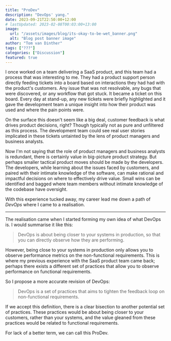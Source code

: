 ```yaml
---
title: "ProDev"
description: "DevOps' yang."
date: 2023-09-21T22:50:00+12:00
# lastUpdated: 2023-02-08T00:03:00+13:00
image:
  url: "/assets/images/blog/its-okay-to-be-wet_banner.png"
  alt: "Blog post banner image"
author: "Tom van Dinther"
tags: ["???"]
categories: ["Discussion"]
featured: true
---
```

I once worked on a team delivering a SaaS product, and this team had a process that was interesting to me. They had a product support person directly feeding tickets into a board based on interactions they had had with the product's customers. Any issue that was not resolvable, any bugs that were discovered, or any workflow that got stuck. It became a ticket on this board. Every day at stand-up, any new tickets were briefly highlighted and it gave the development team a unique insight into how their product was used and where the pain points were.

On the surface this doesn't seem like a big deal, customer feedback is what drives product decisions, right? Though typically not as pure and unfiltered as this process. The development team could see real user stories implicated in these tickets untainted by the lens of product managers and business analysts.

Now I'm not saying that the role of product managers and business analysts is redundant, there is certainly value in big-picture product strategy. But perhaps smaller tactical product moves should be made by the developers. The developers, while learning about the issues faced by customers, and paired with their intimate knowledge of the software, can make rational and impactful decisions on where to effectively drive value. Small wins can be identified and bagged where team members without intimate knowledge of the codebase have oversight.

With this experience tucked away, my career lead me down a path of *DevOps* where I came to a realisation.

---

The realisation came when I started forming my own idea of what DevOps is. I would summarise it like this:

> DevOps is about being closer to your systems in production, so that you can directly observe how they are performing.

However, being close to your systems in production only allows you to observe performance metrics on the non-functional requirements. This is where my previous experience with the SaaS product team came back; perhaps there exists a different set of practices that allow you to observe performance on functional requirements.

So I propose a more accurate revision of DevOps:

> DevOps is a set of practices that aims to tighten the feedback loop on non-functional requirements.

<!-- This summary captures some the aspects which I believe are central to DevOps, and excludes some ideas that we currently associate with DevOps but which could be better placed elsewhere.

It states that DevOps is something that you do, not something that you are. It has relevance to an iterative development cycle, with feedback being the key piece of value gleaned from that process. It also tightly defines that the value is related to non-functional requirements, which is a key differentiator from other definitions. -->

If we accept this definition, there is a clear bisection to another potential set of practices. These practices would be about being closer to your customers, rather than your systems, and the value gleaned from these practices would be related to functional requirements.

For lack of a better term, we can call this ProDev.